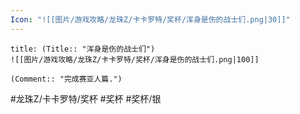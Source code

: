 ```yaml
---
Icon: "![[图片/游戏攻略/龙珠Z/卡卡罗特/奖杯/浑身是伤的战士们.png|30]]"
---
```

```ad-common-silver-trophy
title: (Title:: "浑身是伤的战士们")
![[图片/游戏攻略/龙珠Z/卡卡罗特/奖杯/浑身是伤的战士们.png|100]]

(Comment:: "完成赛亚人篇.")
```

#龙珠Z/卡卡罗特/奖杯 #奖杯 #奖杯/银
